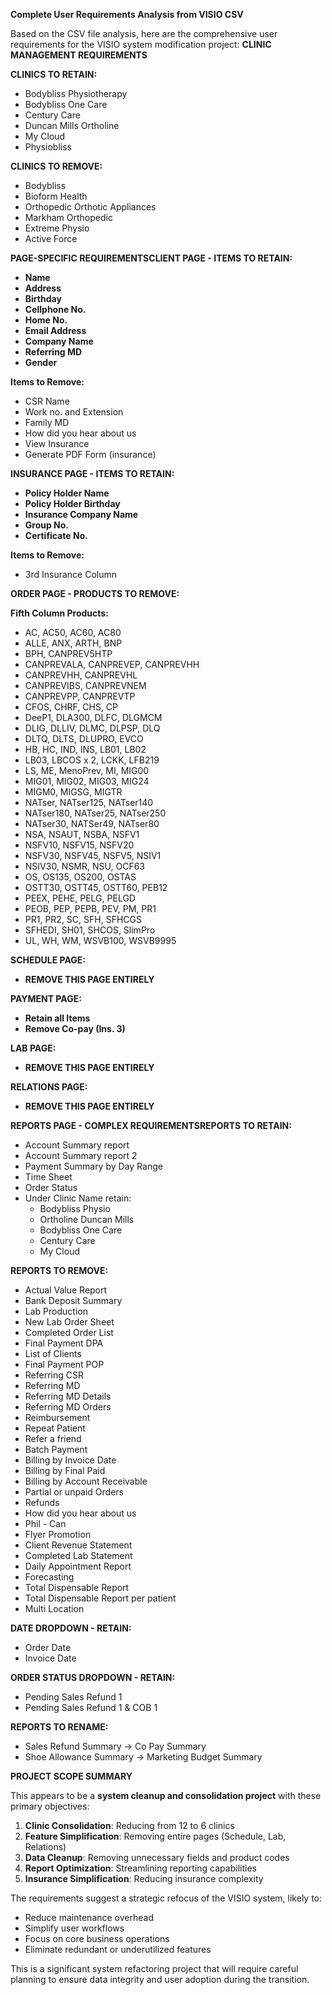 **Complete User Requirements Analysis from VISIO CSV**

Based on the CSV file analysis, here are the comprehensive user requirements for the VISIO system modification project: **CLINIC MANAGEMENT REQUIREMENTS** 

**CLINICS TO RETAIN:**

* Bodybliss Physiotherapy  
* Bodybliss One Care  
* Century Care  
* Duncan Mills Ortholine  
* My Cloud  
* Physiobliss

**CLINICS TO REMOVE:**

* Bodybliss  
* Bioform Health  
* Orthopedic Orthotic Appliances  
* Markham Orthopedic  
* Extreme Physio  
* Active Force

**PAGE-SPECIFIC REQUIREMENTSCLIENT PAGE \- ITEMS TO RETAIN:**

* **Name**  
* **Address**  
* **Birthday**  
* **Cellphone No.**  
* **Home No.**  
* **Email Address**  
* **Company Name**  
* **Referring MD**  
* **Gender**

**Items to Remove:**

* CSR Name  
* Work no. and Extension  
* Family MD  
* How did you hear about us  
* View Insurance  
* Generate PDF Form (insurance)

**INSURANCE PAGE \- ITEMS TO RETAIN:**

* **Policy Holder Name**  
* **Policy Holder Birthday**  
* **Insurance Company Name**  
* **Group No.**  
* **Certificate No.**

**Items to Remove:**

* 3rd Insurance Column

**ORDER PAGE \- PRODUCTS TO REMOVE:**

**Fifth Column Products:**

* AC, AC50, AC60, AC80  
* ALLE, ANX, ARTH, BNP  
* BPH, CANPREV5HTP  
* CANPREVALA, CANPREVEP, CANPREVHH  
* CANPREVHH, CANPREVHL  
* CANPREVIBS, CANPREVNEM  
* CANPREVPP, CANPREVTP  
* CFOS, CHRF, CHS, CP  
* DeeP1, DLA300, DLFC, DLGMCM  
* DLIG, DLLIV, DLMC, DLPSP, DLQ  
* DLTQ, DLTS, DLUPRO, EVCO  
* HB, HC, IND, INS, LB01, LB02  
* LB03, LBCOS x 2, LCKK, LFB219  
* LS, ME, MenoPrev, MI, MIG00  
* MIG01, MIG02, MIG03, MIG24  
* MIGM0, MIGSG, MIGTR  
* NATser, NATser125, NATser140  
* NATser180, NATser25, NATser250  
* NATser30, NATSer49, NATser80  
* NSA, NSAUT, NSBA, NSFV1  
* NSFV10, NSFV15, NSFV20  
* NSFV30, NSFV45, NSFV5, NSIV1  
* NSIV30, NSMR, NSU, OCF63  
* OS, OS135, OS200, OSTAS  
* OSTT30, OSTT45, OSTT60, PEB12  
* PEEX, PEHE, PELG, PELGD  
* PEOB, PEP, PEPB, PEV, PM, PR1  
* PR1, PR2, SC, SFH, SFHCGS  
* SFHEDI, SH01, SHCOS, SlimPro  
* UL, WH, WM, WSVB100, WSVB9995

**SCHEDULE PAGE:**

* **REMOVE THIS PAGE ENTIRELY**

**PAYMENT PAGE:**

* **Retain all Items**  
* **Remove Co-pay (Ins. 3\)**

**LAB PAGE:**

* **REMOVE THIS PAGE ENTIRELY**

**RELATIONS PAGE:**

* **REMOVE THIS PAGE ENTIRELY**

**REPORTS PAGE \- COMPLEX REQUIREMENTSREPORTS TO RETAIN:**

* Account Summary report  
* Account Summary report 2  
* Payment Summary by Day Range  
* Time Sheet  
* Order Status  
* Under Clinic Name retain:  
  * Bodybliss Physio  
  * Ortholine Duncan Mills  
  * Bodybliss One Care  
  * Century Care  
  * My Cloud

**REPORTS TO REMOVE:**

* Actual Value Report  
* Bank Deposit Summary  
* Lab Production  
* New Lab Order Sheet  
* Completed Order List  
* Final Payment DPA  
* List of Clients  
* Final Payment POP  
* Referring CSR  
* Referring MD  
* Referring MD Details  
* Referring MD Orders  
* Reimbursement  
* Repeat Patient  
* Refer a friend  
* Batch Payment  
* Billing by Invoice Date  
* Billing by Final Paid  
* Billing by Account Receivable  
* Partial or unpaid Orders  
* Refunds  
* How did you hear about us  
* Phil \- Can  
* Flyer Promotion  
* Client Revenue Statement  
* Completed Lab Statement  
* Daily Appointment Report  
* Forecasting  
* Total Dispensable Report  
* Total Dispensable Report per patient  
* Multi Location

**DATE DROPDOWN \- RETAIN:**

* Order Date  
* Invoice Date

**ORDER STATUS DROPDOWN \- RETAIN:**

* Pending Sales Refund 1  
* Pending Sales Refund 1 & COB 1

**REPORTS TO RENAME:**

* Sales Refund Summary → Co Pay Summary  
* Shoe Allowance Summary → Marketing Budget Summary

**PROJECT SCOPE SUMMARY**

This appears to be a **system cleanup and consolidation project** with these primary objectives:

1. **Clinic Consolidation**: Reducing from 12 to 6 clinics  
2. **Feature Simplification**: Removing entire pages (Schedule, Lab, Relations)  
3. **Data Cleanup**: Removing unnecessary fields and product codes  
4. **Report Optimization**: Streamlining reporting capabilities  
5. **Insurance Simplification**: Reducing insurance complexity

The requirements suggest a strategic refocus of the VISIO system, likely to:

* Reduce maintenance overhead  
* Simplify user workflows  
* Focus on core business operations  
* Eliminate redundant or underutilized features

This is a significant system refactoring project that will require careful planning to ensure data integrity and user adoption during the transition.  
